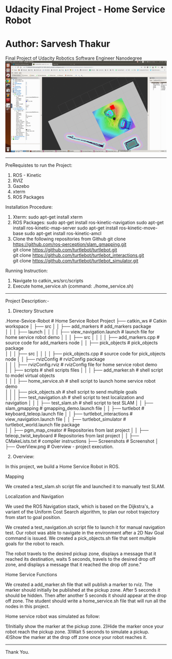 # Udacity Final Project - Home Service Robot
# Author: Sarvesh Thakur

Final Project of Udacity Robotics Software Engineer Nanodegree
![Overview](GIF_HomeServiceRobot.gif)  

------------------------------------------------------------------
PreRequistes to run the Project:

1) ROS - Kinetic
2) RVIZ
3) Gazebo
4) xterm
5) ROS Packages

Installation Procedure:

1) Xterm: sudo apt-get install xterm
2) ROS Packages:
	sudo apt-get install ros-kinetic-navigation
    sudo apt-get install ros-kinetic-map-server
    sudo apt-get install ros-kinetic-move-base
    sudo apt-get install ros-kinetic-amcl
3) Clone the following repositories from Github
	git clone https://github.com/ros-perception/slam_gmapping.git  
    git clone https://github.com/turtlebot/turtlebot.git  
    git clone https://github.com/turtlebot/turtlebot_interactions.git  
    git clone https://github.com/turtlebot/turtlebot_simulator.git

Running Instruction:
1) Navigate to catkin_ws/src/scripts
2) Execute home_service.sh (command: ./home_service.sh)

----------------------------------------------------------------------

Project Description:-

1) Directory Structure

.Home-Sevice-Robot                                        # Home Service Robot Project
├── catkin_ws                                             # Catkin workspace
│   ├── src
│   │   ├── add_markers                                   # add_markers package        
│   │   │   ├── launch
│   │   │   │   ├── view_navigation.launch   			  # launch file for home service robot demo
│   │   │   ├── src
│   │   │   │   ├── add_markers.cpp                       # source code for add_markers node
│   │   ├── pick_objects                                  # pick_objects package     
│   │   │   ├── src
│   │   │   │   ├── pick_objects.cpp                      # source code for pick_objects node
│   │   ├── rvizConfig                                    # rvizConfig package        
│   │   │   ├── rvizConfig.rviz              			  # rvizConfig file for home service robot demo  
│   │   ├── scripts                                       # shell scripts files
│   │   │   ├── add_marker.sh                             # shell script to model virtual objects  
│   │   │   ├── home_service.sh                           # shell script to launch home service robot demo  
│   │   │   ├── pick_objects.sh                           # shell script to send multiple goals  
│   │   │   ├── test_navigation.sh                        # shell script to test localization and navigation
│   │   │   ├── test_slam.sh                              # shell script to test SLAM
│   │   ├── slam_gmapping                                 # gmapping_demo.launch file
│   │   ├── turtlebot                                     # keyboard_teleop.launch file
│   │   ├── turtlebot_interactions                        # view_navigation.launch file
│   │   ├── turtlebot_simulator                           # turtlebot_world.launch file package   
│   │   ├── pgm_map_creator								  # Repositories from last project
│   │   ├── teleop_twist_keyboard						  # Repositories from last project
│   │   ├── CMakeLists.txt                                # compiler instructions
├── Screenshots                                           # Screenshot
│   ├── OverView.png									  # Overview - project execution.



2) Overview:

In this project, we build a Home Service Robot in ROS.

Mapping

We created a test_slam.sh script file and launched it to manually test SLAM.

Localization and Navigation

We used the ROS Navigation stack, which is based on the Dijkstra's, a variant of the Uniform Cost Search algorithm, to plan our robot trajectory from start to goal position.

We created a test_navigation.sh script file to launch it for manual navigation test.
Our robot was able to navigate in the environment after a 2D Nav Goal command is issued.
We created a pick_objects.sh file that sent multiple goals for the robot to reach.

The robot travels to the desired pickup zone, displays a message that it reached its destination, waits 5 seconds, travels to the desired drop off zone, and displays a message that it reached the drop off zone."

Home Service Functions

We created a add_marker.sh file that will publish a marker to rviz.
The marker should initially be published at the pickup zone. After 5 seconds it should be hidden. Then after another 5 seconds it should appear at the drop off zone. The student should write a home_service.sh file that will run all the nodes in this project.

Home service robot was simulated as follow:

1)Initially show the marker at the pickup zone.
2)Hide the marker once your robot reach the pickup zone.
3)Wait 5 seconds to simulate a pickup.
4)Show the marker at the drop off zone once your robot reaches it.

-----------------------------------------------------------------------------------

Thank You.
